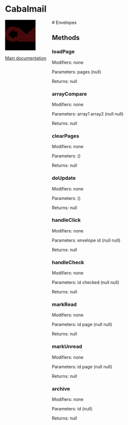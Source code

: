 # Cabalmail
<div style="width: 10em; float:left; height: 100%; padding-right: 1em;"><img src="/docs/logo.png" width="100" />
<p><a href="/README.md">Main documentation</a></p>
</div><div style="padding-left: 11em;">
# Envelopes


## Methods
### loadPage
Modifiers: none

Parameters: pages (null)

Returns: null

### arrayCompare
Modifiers: none

Parameters: array1
array2 (null
null)

Returns: null

### clearPages
Modifiers: none

Parameters:  ()

Returns: null

### doUpdate
Modifiers: none

Parameters:  ()

Returns: null

### handleClick
Modifiers: none

Parameters: envelope
id (null
null)

Returns: null

### handleCheck
Modifiers: none

Parameters: id
checked (null
null)

Returns: null

### markRead
Modifiers: none

Parameters: id
page (null
null)

Returns: null

### markUnread
Modifiers: none

Parameters: id
page (null
null)

Returns: null

### archive
Modifiers: none

Parameters: id (null)

Returns: null

</div>

